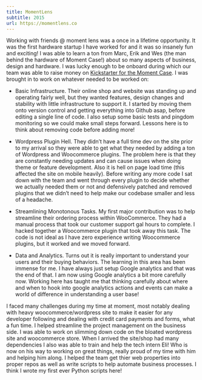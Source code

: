 ```yaml
---
title: MomentLens
subtitle: 2015
url: https://momentlens.co
---
```


Working with friends @ moment lens was a once in a lifetime opportunity. It was the first hardware startup I have worked for and it was so insanely fun and exciting! I was able to learn a ton from Marc, Erik and Wes (the man behind the hardware of Moment Case!) about so many aspects of business, design and hardware. I was lucky enough to be onboard during which our team was able to raise money on [Kickstarter for the Moment Case](https://www.kickstarter.com/projects/584288471/moment-case-worlds-best-iphone-case-for-mobile-pho). I was brought in to work on whatever needed to be worked on:

- Basic Infrastructure. Their online shop and website was standing up and operating fairly well, but they wanted features, design changes and stability with little infrastructure to support it. I started by moving them onto version control and getting everything into Github asap, before editing a single line of code. I also setup some basic tests and pingdom monitoring so we could make small steps forward. Lessons here is to think about removing code before adding more!

- Wordpress Plugin Hell. They didn’t have a full time dev on the site prior to my arrival so they were able to get what they needed by adding a ton of Wordpress and Woocommerce plugins. The problem here is that they are constantly needing updates and can cause issues when doing theme or feature development. Also it is hell on page load time (this affected the site on mobile heavily). Before writing any more code I sat down with the team and went through every plugin to decide whether we actually needed them or not and defensively patched and removed plugins that we didn’t need to help make our codebase smaller and less of a headache.

- Streamlining Monotonous Tasks. My first major contribution was to help streamline their ordering process within WooCommerce. They had a manual process that took our customer support gal hours to complete. I hacked together a Woocommerce plugin that took away this task. The code is not ideal as I have zero experience writing Woocommerce plugins, but it worked and we moved forward.

- Data and Analytics. Turns out it is really important to understand your users and their buying behaviors. The learning in this area has been immense for me. I have always just setup Google analytics and that was the end of that. I am now using Google analytics a bit more carefully now. Working here has taught me that thinking carefully about where and when to hook into google analytics actions and events can make a world of difference in understanding a user base!

I faced many challenges during my time at moment, most notably dealing with heavy woocommerce/wordpress site to make it easier for any developer following and dealing with credit card payments and forms, what a fun time. I helped streamline the project management on the business side. I was able to work on slimming down code on the bloated wordpress site and woocommerce store. When I arrived the site/shop had many dependencies I also was able to train and help the tech intern Eli! Who is now on his way to working on great things, really proud of my time with him and helping him along. I helped the team get thier web properties into proper repos as well as write scripts to help automate business processes. I think I wrote my first ever Python scripts here!
